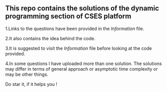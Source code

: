
<h2> This repo contains the solutions of the dynamic programming section of CSES platform </h2>

1.Links to the questions have been provided in the <i>Information</i> file.

2.It also contains the idea behind the code.

3.It is suggested to visit the <i>Information</i> file before looking at the code provided.

4.In some questions I have uploaded more than one solution. The solutions may differ in terms of general approach or asymptotic time complexity or may be other things.

Do star it, if it helps you !
